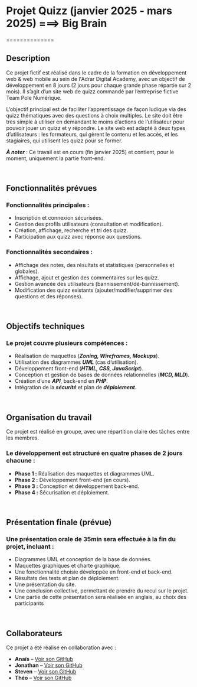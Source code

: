 # Projet Quizz (janvier 2025 - mars 2025) ===> Big Brain
==============

## Description
Ce projet fictif est réalisé dans le cadre de la formation en développement web & web mobile au sein de l'Adrar Digital Academy, avec un objectif de développement en 8 jours (2 jours pour chaque grande phase répartie sur 2 mois).
Il s’agit d’un site web de quizz commandé par l’entreprise fictive Team Pole Numérique.

L’objectif principal est de faciliter l’apprentissage de façon ludique via des quizz thématiques avec des questions à choix multiples. Le site doit être très simple à utiliser en demandant le moins d’actions de l’utilisateur pour pouvoir
jouer un quizz et y répondre.
Le site web est adapté à deux types d’utilisateurs : les formateurs, qui gèrent le contenu et les accès, et les stagiaires, qui utilisent les quizz pour se former.

**_À noter_** : Ce travail est en cours (fin janvier 2025) et contient, pour le moment, uniquement la partie front-end.


<br>


## Fonctionnalités prévues

### Fonctionnalités principales :
- Inscription et connexion sécurisées.
- Gestion des profils utilisateurs (consultation et modification).
- Création, affichage, recherche et tri des quizz.
- Participation aux quizz avec réponse aux questions.


### Fonctionnalités secondaires :
- Affichage des notes, des résultats et statistiques (personnelles et globales).
- Affichage, ajout et gestion des commentaires sur les quizz.
- Gestion avancée des utilisateurs (bannissement/dé-bannissement).
- Modification des quizz existants (ajouter/modifier/supprimer des questions et des réponses).

<br>

## Objectifs techniques

### Le projet couvre plusieurs compétences :
- Réalisation de maquettes (**_Zoning, Wireframes, Mockups_**).
- Utilisation des diagrammes **_UML_** (cas d’utilisation).
- Développement front-end (**_HTML, CSS, JavaScript_**).
- Conception et gestion de bases de données relationnelles (**_MCD, MLD_**).
- Création d’une **_API_**, back-end en **_PHP_**.
- Intégration de la **_sécurité_** et plan de **_déploiement_**.

<br>

## Organisation du travail
Ce projet est réalisé en groupe, avec une répartition claire des tâches entre les membres.
<br>
### Le développement est structuré en quatre phases de 2 jours chacune :
- **Phase 1 :** Réalisation des maquettes et diagrammes UML.
- **Phase 2 :** Développement front-end (en cours).
- **Phase 3 :** Conception et développement back-end.
- **Phase 4 :** Sécurisation et déploiement.

<br>

## Présentation finale (prévue)

### Une présentation orale de 35min sera effectuée à la fin du projet, incluant :
- Diagrammes UML et conception de la base de données.
- Maquettes graphiques et charte graphique.
- Une fonctionnalité choisie développée en front-end et back-end.
- Résultats des tests et plan de déploiement.
- Une présentation du site.
- Une conclusion collective, permettant de prendre du recul sur le projet.
- Une partie de cette présentation sera réalisée en anglais, au choix des participants

<br>

## Collaborateurs

Ce projet a été réalisé en collaboration avec :
- **Anaïs** – [Voir son GitHub](https://github.com/Anais-DZ) 
- **Jonathan** – [Voir son GitHub](https://github.com/futurdenver) 
- **Steven** – [Voir son GitHub](https://github.com/Steven-RSN) 
- **Théo** – [Voir son GitHub](https://github.com/Asuniia) 
